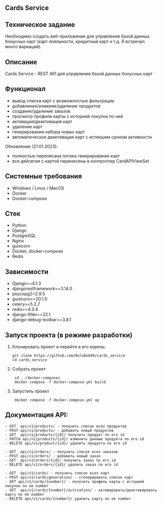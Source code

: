 Cards Service
---
Техническое задание
---
Необходимо создать веб-приложение для управления базой данных бонусных карт 
(карт лояльности, кредитный карт и т.д. Я встречал много вариаций).

Описание
---
Cards Service - REST API для управления базой данных бонусных карт

Функционал
---
- вывод списка карт с возможностью фильтрации
- добавление/измение/удаление продуктов
- создание/удаление заказов
- просмотр профиля карты с историей покупок по ней
- активация/деактивация карт
- удаление карт
- генерирование набора новых карт
- автоматическое деактивация карт с истекшим сроком активности


Обновление (21.01.2023):

- полностью переписана логика генерирования карт
- все дейсвтия с картой перенесены в контроллер CardAPIViewSet

Системные требования
---
- Windows / Linux / MacOS
- Docker
- Docker-compose

Стек 
---
- Python
- Django
- PostgreSQL
- Nginx
- gunicorn
- Docker, docker-compose
- Redis

Зависимости
---
- Django==4.1.3
- djangorestframework==3.14.0  
- psycopg2=2.9.5
- gunicorn==20.1.0
- celery==5.2.7  
- redis==4.3.4
- django-filter==22.1
- django-debug-toolbar==3.8.1


Запуск проекта (в режиме разработки)
---
1.  Клонировать проект и перейти в его корень:

		git clone https://github.com/Kolobok99/cards_service
		cd cards_service

2. Собрать проект

		cd ../docker-composes
		docker compose -f docker-compose.yml build

4. Запустить проект

		docker compose -f docker-compose.yml up


Документация API:
---
    - GET  api/v1/products/ - получить список всех продуктов
    - POST api/v1/products/ - добавить новый продуктов
    - GET  api/v1/products/{id}/ получить продукт по его id
    - PATCH api/v1/products/{id}/ изменить данные продукта по его id
    - DELETE api/v1/product/{id}/ удалить продукта по его id

	- GET  api/v1/orders/ - получить список всех заказов
    - POST api/v1/orders/ - добавить новый заказ
    - GET  api/v1/orders/{id}/ получить заказ по его id
    - DELETE api/v1/orders/{id}/ удалить заказ по его id

	- GET  api/v1/cards/ - получить список всех карт
	- POST api/v1/cards/generation/ - сгенерировать список карт
	- GET api/v1/cards/{number}/ - получить профиль карты с историей покупок по ее number
	- GET  api/v1/cards/{number}/activation/ - активировать/деактивировать карту по ее number
	- DELETE api/v1/cards/{number}/ удалить карту по ее number

